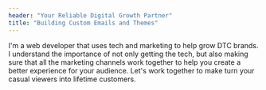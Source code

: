 ```yaml
---
header: "Your Reliable Digital Growth Partner"
title: "Building Custom Emails and Themes"
---
```


I'm a web developer that uses tech and marketing to help grow DTC brands. I understand the importance of not only getting the tech, but also making sure that all the marketing channels work together to help you create a better experience for your audience. Let's work together to make turn your casual viewers into lifetime customers.
